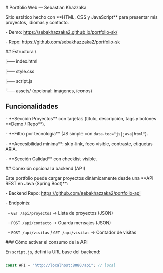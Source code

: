 \# Portfolio Web — Sebastián Khazzaka



Sitio estático hecho con \*\*HTML, CSS y JavaScript\*\* para presentar mis proyectos, idiomas y contacto.



\- Demo: https://sebakhazzaka2.github.io/portfolio-sk/

\- Repo: https://github.com/sebakhazzaka2/portfolio-sk



\## Estructura
/

├── index.html

├── style.css

├── script.js

└── assets/ (opcional: imágenes, íconos)


## Funcionalidades

\- \*\*Sección Proyectos\*\* con tarjetas (título, descripción, tags y botones \*\*Demo / Repo\*\*).

\- \*\*Filtro por tecnología\*\* (JS simple con `data-tec="js|java|html"`).

\- \*\*Accesibilidad mínima\*\*: skip-link, foco visible, contraste, etiquetas ARIA.

\- \*\*Sección Calidad\*\* con checklist visible.



\## Conexión opcional a backend (API)

Este portfolio puede cargar proyectos dinámicamente desde una \*\*API REST en Java (Spring Boot)\*\*:



\- Backend Repo: https://github.com/sebakhazzaka2/portfolio-api

\- Endpoints:

&nbsp; - `GET /api/proyectos` → Lista de proyectos (JSON)

&nbsp; - `POST /api/contacto` → Guarda mensajes (JSON)

&nbsp; - `POST /api/visitas` / `GET /api/visitas` → Contador de visitas



\### Cómo activar el consumo de la API

En `script.js`, definí la URL base del backend:

```js

const API = "http://localhost:8080/api"; // local

